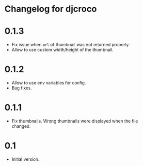 Changelog for djcroco
=====================

0.1.3
=====

* Fix issue when `url` of thumbnail was not returned properly.
* Allow to use custom width/height of the thumbnail.

0.1.2
=====

* Allow to use env variables for config.
* Bug fixes.

0.1.1
=====

* Fix thumbnails. Wrong thumbnails were displayed when the file changed.

0.1
===

* Initial version.
